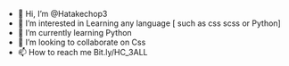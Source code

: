 - 👋 Hi, I’m @Hatakechop3
- 👀 I’m interested in Learning any language [ such as css scss or Python]
- 🌱 I’m currently learning Python
- 💞️ I’m looking to collaborate on Css
- 📫 How to reach me Bit.ly/HC_3ALL

<!---
Hatakechop3/Hatakechop3 is a ✨ special ✨ repository because its `README.md` (this file) appears on your GitHub profile.
You can click the Preview link to take a look at your changes.
--->
